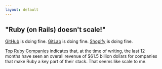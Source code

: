 ```yaml
---
layout: default
---
```


## "Ruby (on Rails) doesn't scale!"

[GitHub](https://github.com) is doing fine. [GitLab](https://gitlab.com) is doing fine. [Shopify](https://shopify.com) is doing fine.

[Top Ruby Companies](https://toprubycompanies.info/) indicates that, at the time of writing, the last 12 months have seen an overall revenue of $61.5 billion dollars for companies that make Ruby a key part of their stack. That seems like scale to me.